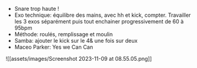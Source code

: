 - Snare trop haute !
- Exo technique: équilibre des mains, avec hh et kick, compter. Travailler les 3 exos séparément puis tout enchainer progressivement de 60 à 95bpm
- Méthode: roulés, remplissage et moulin
- Samba: ajouter le kick sur le 4& une fois sur deux
- Maceo Parker: Yes we Can Can

![[assets/images/Screenshot 2023-11-09 at 08.55.05.png]]